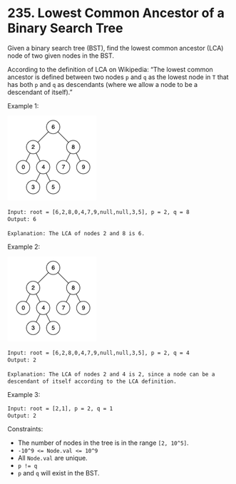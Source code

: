 # 235. Lowest Common Ancestor of a Binary Search Tree

Given a binary search tree (BST), find the lowest common ancestor (LCA) node of two given nodes in the BST.

According to the definition of LCA on Wikipedia: “The lowest common ancestor is defined between two nodes `p` and `q` as the lowest node in `T` that has both `p` and `q` as descendants (where we allow a node to be a descendant of itself).”

Example 1:

![](example_1.png)

    Input: root = [6,2,8,0,4,7,9,null,null,3,5], p = 2, q = 8
    Output: 6

    Explanation: The LCA of nodes 2 and 8 is 6.

Example 2:

![](example_2.png)

    Input: root = [6,2,8,0,4,7,9,null,null,3,5], p = 2, q = 4
    Output: 2

    Explanation: The LCA of nodes 2 and 4 is 2, since a node can be a descendant of itself according to the LCA definition.

Example 3:

    Input: root = [2,1], p = 2, q = 1
    Output: 2

Constraints:

- The number of nodes in the tree is in the range `[2, 10^5]`.
- `-10^9 <= Node.val <= 10^9`
- All `Node.val` are unique.
- `p != q`
- `p` and `q` will exist in the BST.